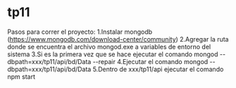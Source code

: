 # tp11
Pasos para correr el proyecto:
1.Instalar mongodb (https://www.mongodb.com/download-center/community)
2.Agregar la ruta donde se encuentra el archivo mongod.exe a variables de entorno del sistema
3.Si es la primera vez que se hace ejecutar el comando mongod --dbpath=xxx/tp11/api/bd/Data --repair
4.Ejecutar el comando mongod --dbpath=xxx/tp11/api/bd/Data
5.Dentro de xxx/tp11/api ejecutar el comando npm start